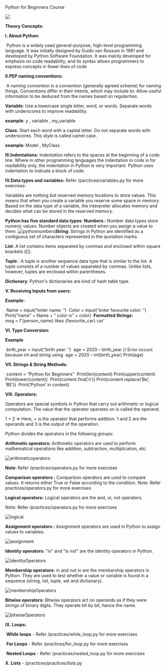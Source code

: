 Python for Beginners Course

![](media/python-absolute-beginners.jpg)



**Theory Concepts:**

**I. About Python:** 

​    Python is a widely used general-purpose, high-level programming language. It was initially designed by Guido van Rossum in 1991 and developed by Python Software Foundation. It was mainly developed for emphasis on code readability, and its syntax allows programmers to express concepts in fewer lines of code

**II.PEP naming conventions:**

​    A naming convention is a convention (generally agreed scheme) for naming things. Conventions differ in their intents, which may include to: Allow useful information to be deduced from the names based on regularities.

**Variable**: Use a lowercase single letter, word, or words. Separate words with underscores to improve readability. 

**example**: y , variable , my_variable

**Class**: Start each word with a capital letter. Do not separate words with underscores. This style is called camel case.

**example**: Model , MyClass

**III.Indentations:**
	Indentation refers to the spaces at the beginning of a code line. Where in other programming languages the indentation in code is for readability only, the indentation in Python is very important. Python uses indentation to indicate a block of code.

**IV.Data types and variables:**	Refer /parctices/variables.py for more exercises: 

Variables are nothing but reserved memory locations to store values. This means that when you create a variable you reserve some space in memory. Based on the data type of a variable, the interpreter allocates memory and decides what can be stored in the reserved memory.

**Python has five standard data types**:
**Numbers :** Number data types store numeric values. Number objects are created when you assign a value to them.
![pythonnumbers](media/pythonnumbers.PNG)**String**: Strings in Python are identified as a contiguous set of characters represented in the quotation marks.

**List**: A list contains items separated by commas and enclosed within square brackets ([]).

**Tuple** : A tuple is another sequence data type that is similar to the list. A tuple consists of a number of values separated by commas. Unlike lists, however, tuples are enclosed within parentheses.

**Dictionary**: Python's dictionaries are kind of hash table type. 

**V. Receiving Inputs from users:**

**Example:** 

​		Name = input(“enter name: “)
​		Color = input(“enter favourite color: ”)
​		Print(“name” + Name + “ color is” + color)
​	**Formatted Strings:**	
​		msg = f'{person_name} likes {favourite_car} car'

**VI. Type Conversion:**

**Example**

​		birth_year = input(“birth year: “)
​        age  = 2020 – birth_year // Error occurs because int and string using
​        age = 2020 – int(birth_year)
​        Print(age)

**VII. Strings & String Methods:**

​        content = “Python for Beginners”
​        Print(len(content)
​        Print(upper(content)
​        Print(lower(content))
​        Print(content.find(‘n’))
​        Print(content.replace(‘Be’, ‘BE’))
​        Print(‘Python’ in content)

**VIII. Operators:** 

Operators are special symbols in Python that carry out arithmetic or logical computation. The value that the operator operates on is called the operand.

1 + 2 => Here, + is the operator that performs addition. 1 and 2 are the operands and 3 is the output of the operation.

Python divides the operators in the following groups:

**Arithmetic operators:** Arithmetic operators are used to perform mathematical operations like addition, subtraction, multiplication, etc.

![arithmaticoperators](media/arithmaticoperators.PNG)

**Note**: Refer /practices/operators.py for more exercises

**Comparison operators :** Comparison operators are used to compare values. It returns either True or False according to the condition.
Note: Refer practices/operators.py for more exercises

**Logical operators:** Logical operators are the and, or, not operators.

Note: Refer /practices/operators.py for more exercises

![logical](media/logical.PNG)

**Assignment operators :** Assignment operators are used in Python to assign values to variables.

![assignment](media/assignment.PNG)



**Identity operators:** "is" and "is not" are the identity operators in Python.

![identityOperators](media/identityOperators.PNG)

**Membership operators:** in and not in are the membership operators in Python. They are used to test whether a value or variable is found in a sequence (string, list, tuple, set and dictionary).

![membershipOperators](media/membershipOperators.PNG)

**Bitwise operators:** Bitwise operators act on operands as if they were strings of binary digits. They operate bit by bit, hence the name.

![bitwiseOperators](media/bitwiseOperators.PNG)

**IX. Loops:**

​    **While loops** - Refer /practices/while_loop.py for more exercises

​	**For Loops** - Refer /practices/for_loop.py for more exercises

​	**Nested Loops** - Refer /practices/nested_loop.py for more exercises

**X. Lists** - /practices/practices/lists.py



